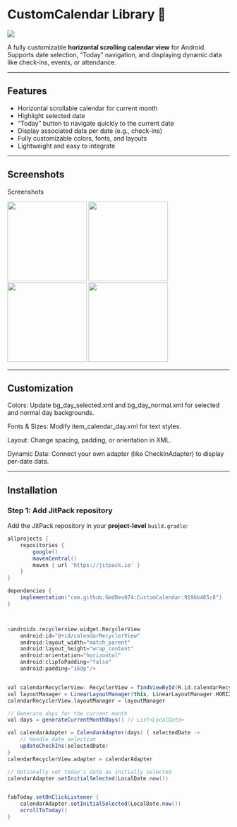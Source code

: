# CustomCalendar Library 📅

[![](https://jitpack.io/v/GmdDev074/CustomCalendar.svg)](https://jitpack.io/#GmdDev074/CustomCalendar)

A fully customizable **horizontal scrolling calendar view** for Android.  
Supports date selection, “Today” navigation, and displaying dynamic data like check-ins, events, or attendance.

---

## Features

- Horizontal scrollable calendar for current month
- Highlight selected date
- “Today” button to navigate quickly to the current date
- Display associated data per date (e.g., check-ins)
- Fully customizable colors, fonts, and layouts
- Lightweight and easy to integrate

---

## Screenshots

Screenshots
<p float="left"> <img src="https://github.com/user-attachments/assets/820036fa-5d14-4f33-9d63-2834cfc1a087" width="180" /> <img src="https://github.com/user-attachments/assets/05fa279d-6b5d-4879-aed5-8e3661f6f9ac" width="180" /> <img src="https://github.com/user-attachments/assets/ff51e500-a671-4dcf-bb8f-7d40246363b0" width="180" /> <img src="https://github.com/user-attachments/assets/fcd5e259-100f-4913-bd91-3d786a82d2b9" width="180" /> </p>

---

## Customization

Colors: Update bg_day_selected.xml and bg_day_normal.xml for selected and normal day backgrounds.

Fonts & Sizes: Modify item_calendar_day.xml for text styles.

Layout: Change spacing, padding, or orientation in XML.

Dynamic Data: Connect your own adapter (like CheckInAdapter) to display per-date data.

---

## Installation

### Step 1: Add JitPack repository

Add the JitPack repository in your **project-level** `build.gradle`:

```gradle
allprojects {
    repositories {
        google()
        mavenCentral()
        maven { url 'https://jitpack.io' }
    }
}

dependencies {
    implementation("com.github.GmdDev074:CustomCalendar:919bb465c8")
}



<androidx.recyclerview.widget.RecyclerView
    android:id="@+id/calendarRecyclerView"
    android:layout_width="match_parent"
    android:layout_height="wrap_content"
    android:orientation="horizontal"
    android:clipToPadding="false"
    android:padding="16dp"/>


val calendarRecyclerView: RecyclerView = findViewById(R.id.calendarRecyclerView)
val layoutManager = LinearLayoutManager(this, LinearLayoutManager.HORIZONTAL, false)
calendarRecyclerView.layoutManager = layoutManager

// Generate days for the current month
val days = generateCurrentMonthDays() // List<LocalDate>

val calendarAdapter = CalendarAdapter(days) { selectedDate ->
    // Handle date selection
    updateCheckIns(selectedDate)
}
calendarRecyclerView.adapter = calendarAdapter

// Optionally set today's date as initially selected
calendarAdapter.setInitialSelected(LocalDate.now())


fabToday.setOnClickListener {
    calendarAdapter.setInitialSelected(LocalDate.now())
    scrollToToday()
}


